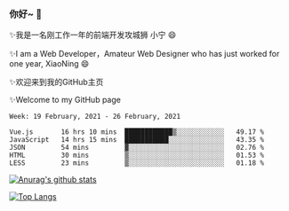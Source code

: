 ### 你好~  👋

✨我是一名刚工作一年的前端开发攻城狮 小宁 😄

✨I am a Web Developer，Amateur Web Designer who has just worked for one year, XiaoNing 😄

✨欢迎来到我的GitHub主页

✨Welcome to my GitHub page
<!--
**7148505/7148505** is a ✨ _special_ ✨ repository because its `README.md` (this file) appears on your GitHub profile.

Here are some ideas to get you started:

- 🔭 I’m currently working on ...
- 🌱 I’m currently learning ...
- 👯 I’m looking to collaborate on ...
- 🤔 I’m looking for help with ...
- 💬 Ask me about ...
- 📫 How to reach me: ...
- 😄 Pronouns: ...
- ⚡ Fun fact: ...
-->

<!--START_SECTION:waka-->
```text
Week: 19 February, 2021 - 26 February, 2021

Vue.js       16 hrs 10 mins  ████████████▒░░░░░░░░░░░░   49.17 % 
JavaScript   14 hrs 15 mins  ███████████░░░░░░░░░░░░░░   43.35 % 
JSON         54 mins         ▓░░░░░░░░░░░░░░░░░░░░░░░░   02.76 % 
HTML         30 mins         ▒░░░░░░░░░░░░░░░░░░░░░░░░   01.53 % 
LESS         23 mins         ▒░░░░░░░░░░░░░░░░░░░░░░░░   01.18 % 
```
<!--END_SECTION:waka-->

[![Anurag's github stats](https://github-readme-stats.vercel.app/api?username=littleCareless)](https://github.com/anuraghazra/github-readme-stats)

[![Top Langs](https://github-readme-stats.vercel.app/api/top-langs/?username=littleCareless&layout=compact)](https://github.com/anuraghazra/github-readme-stats)
